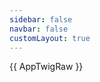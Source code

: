 ```yaml
---
sidebar: false
navbar: false
customLayout: true
---
```


<script setup>
  import AppTwigRaw from './app-secondary.twig?raw';

  if (typeof window !== 'undefined') {
    document.documentElement.classList.add('story');
  }
</script>

<RenderTwig>{{ AppTwigRaw }}</RenderTwig>
